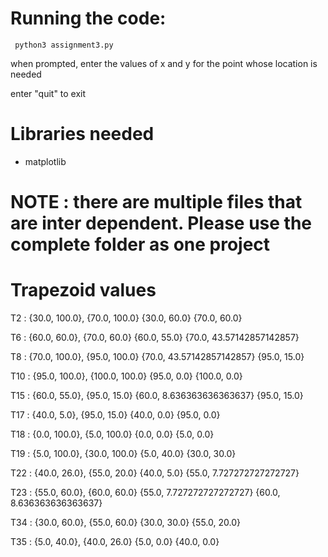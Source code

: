 
# Running the code:
```
 python3 assignment3.py
```

when prompted, enter the values of x and y for the point whose location is needed

enter "quit" to exit



# Libraries needed
- matplotlib



# NOTE : there are multiple files that are inter dependent. Please use the complete folder as one project


# Trapezoid values

T2 : {30.0, 100.0}, {70.0, 100.0} {30.0, 60.0} {70.0, 60.0}

T6 : {60.0, 60.0}, {70.0, 60.0} {60.0, 55.0} {70.0, 43.57142857142857}

T8 : {70.0, 100.0}, {95.0, 100.0} {70.0, 43.57142857142857} {95.0, 15.0}

T10 : {95.0, 100.0}, {100.0, 100.0} {95.0, 0.0} {100.0, 0.0}

T15 : {60.0, 55.0}, {95.0, 15.0} {60.0, 8.636363636363637} {95.0, 15.0}

T17 : {40.0, 5.0}, {95.0, 15.0} {40.0, 0.0} {95.0, 0.0}

T18 : {0.0, 100.0}, {5.0, 100.0} {0.0, 0.0} {5.0, 0.0}

T19 : {5.0, 100.0}, {30.0, 100.0} {5.0, 40.0} {30.0, 30.0}

T22 : {40.0, 26.0}, {55.0, 20.0} {40.0, 5.0} {55.0, 7.727272727272727}

T23 : {55.0, 60.0}, {60.0, 60.0} {55.0, 7.727272727272727} {60.0, 8.636363636363637}

T34 : {30.0, 60.0}, {55.0, 60.0} {30.0, 30.0} {55.0, 20.0}

T35 : {5.0, 40.0}, {40.0, 26.0} {5.0, 0.0} {40.0, 0.0}

